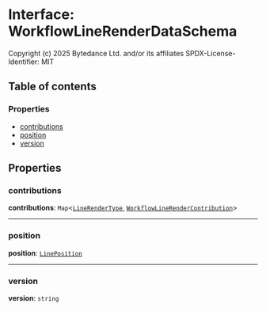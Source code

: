 # Interface: WorkflowLineRenderDataSchema

Copyright (c) 2025 Bytedance Ltd. and/or its affiliates
SPDX-License-Identifier: MIT

## Table of contents

### Properties

* [contributions](/en/auto-docs/free-layout-editor/interfaces/WorkflowLineRenderDataSchema.md#contributions)
* [position](/en/auto-docs/free-layout-editor/interfaces/WorkflowLineRenderDataSchema.md#position)
* [version](/en/auto-docs/free-layout-editor/interfaces/WorkflowLineRenderDataSchema.md#version)

## Properties

### contributions

**contributions**: `Map`<[`LineRenderType`](/en/auto-docs/free-layout-editor/types/LineRenderType.md), [`WorkflowLineRenderContribution`](/en/auto-docs/free-layout-editor/interfaces/WorkflowLineRenderContribution.md)>

***

### position

**position**: [`LinePosition`](/en/auto-docs/free-layout-editor/interfaces/LinePosition.md)

***

### version

**version**: `string`
